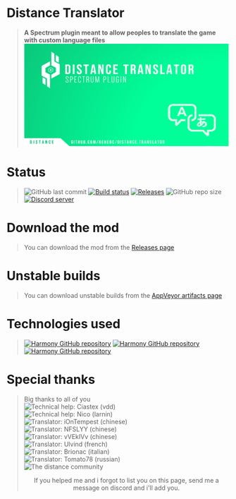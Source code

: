 # Distance Translator
> **A Spectrum plugin meant to allow peoples to translate the game with custom language files**
![Repository logo](repository_thumbnail.png)

# Status
> ![GitHub last commit](https://img.shields.io/github/last-commit/reherc/distance.translator)
> [![Build status](https://ci.appveyor.com/api/projects/status/4s986d3b0tpyfdga?svg=true)](https://ci.appveyor.com/project/REHERC/distance-translator)
> [![Releases](https://img.shields.io/badge/Releases-Downloads-yellow.svg)](https://github.com/REHERC/Distance.Translator/releases)
> ![GitHub repo size](https://img.shields.io/github/repo-size/reherc/distance.translator?color=informational&style=flat)
> [![Discord server](https://img.shields.io/discord/556851052427870227?color=7289da&label=Discord&style=flat&logo=discord&logoColor=inactive)](https://discord.gg/VT5t4dH)

# Download the mod
> You can download the mod from the [Releases page](https://github.com/REHERC/Distance.Translator/releases/latest)

# Unstable builds
> You can download unstable builds from the [AppVeyor artifacts page](https://ci.appveyor.com/project/REHERC/distance-translator/build/artifacts)

# Technologies used
> [![Harmony GitHub repository](https://img.shields.io/static/v1?label=GitHub&message=Pardeike/Harmony&color=green)](https://github.com/Pardeike/Harmony)
> [![Harmony GitHub repository](https://img.shields.io/static/v1?label=GitHub&message=Ciastex/Spectrum&color=green)](https://github.com/Ciastex/Spectrum)
> [![Harmony GitHub repository](https://img.shields.io/static/v1?label=GitHub&message=JamesNK/Newtonsoft.Json&color=green)](https://github.com/JamesNK/Newtonsoft.Json)

# Special thanks
> Big thanks to all of you<br>
> ![Technical help: Ciastex (vdd)](https://img.shields.io/static/v1?label=Technical%20help&message=Ciastex&color=650782)<br>
> ![Technical help: Nico (larnin)](https://img.shields.io/static/v1?label=Technical%20help&message=Nico&color=650782)<br>
> ![Translator: iOnTempest (chinese)](https://img.shields.io/static/v1?label=Translator%20(chinese)&message=iOnTempest&color=056194)<br>
> ![Translator: NFSLYY (chinese)](https://img.shields.io/static/v1?label=Translator%20(chinese)&message=NFSLYY&color=056194)<br>
> ![Translator: vVEkIVv (chinese)](https://img.shields.io/static/v1?label=Translator%20(chinese)&message=vVEkIVv&color=056194)<br>
> ![Translator: Ulvind (french)](https://img.shields.io/static/v1?label=Translator%20(french)&message=Ulvind&color=056194)<br>
> ![Translator: Brionac (italian)](https://img.shields.io/static/v1?label=Translator%20(italian)&message=Brionac&color=056194)<br>
> ![Translator: Tomato78 (russian)](https://img.shields.io/static/v1?label=Translator%20(russian)&message=Tomato78&color=056194)<br>
> ![The distance community](https://img.shields.io/static/v1?label=Honorable%20mention&message=The%20distance%20community&color=D18A1F)<br>
> <p align="center">If you helped me and i forgot to list you on this page, send me a message on discord and i'll add you.</p>